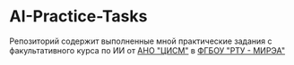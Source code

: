 # AI-Practice-Tasks

Репозиторий содержит выполненные мной практические задания с факультативного курса по ИИ от [АНО "ЦИСМ"](https://www.cism-ms.ru/) в [ФГБОУ "РТУ - МИРЭА" ](https://www.mirea.ru/)
